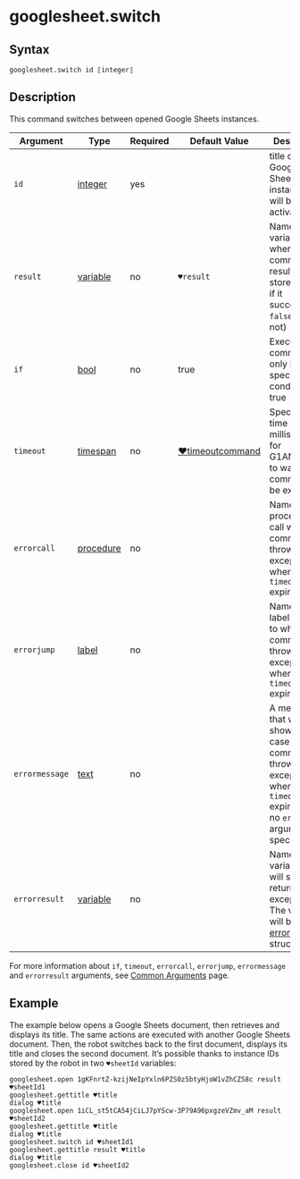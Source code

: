 # googlesheet.switch

## Syntax

```G1ANT
googlesheet.switch id ⟦integer⟧ 
```

## Description

This command switches between opened Google Sheets instances.

| Argument | Type | Required | Default Value | Description |
| -------- | ---- | -------- | ------------- | ----------- |
|`id`| [integer](../../G1ANT.Language/Structures/IntegerStructure.md) | yes |  | title of Google Sheets instance that will be activated |
| `result`       | [variable](../../G1ANT.Language/Structures/VariableStructure.md) | no       | `♥result`                                                   | Name of a variable where the command's result will be stored (`true` if it succeeded, `false` if it did not) |
| `if`           | [bool](../../G1ANT.Language/Structures/BooleanStructure.md) | no       | true                                                        | Executes the command only if a specified condition is true   |
| `timeout`      | [timespan](../../G1ANT.Language/Structures/TimeSpanStructure.md) | no       | [♥timeoutcommand](../../G1ANT.Addon.Core/Variables/TimeoutCommandVariable.md) | Specifies time in milliseconds for G1ANT.Robot to wait for the command to be executed |
| `errorcall`    | [procedure](../../G1ANT.Language/Structures/ProcedureStructure.md) | no       |                                                             | Name of a procedure to call when the command throws an exception or when a given `timeout` expires |
| `errorjump`    | [label](../../G1ANT.Language/Structures/LabelStructure.md) | no       |                                                             | Name of the label to jump to when the command throws an exception or when a given `timeout` expires |
| `errormessage` | [text](../../G1ANT.Language/Structures/TextStructure.md) | no       |                                                             | A message that will be shown in case the command throws an exception or when a given `timeout` expires, and no `errorjump` argument is specified |
| `errorresult`  | [variable](../../G1ANT.Language/Structures/VariableStructure.md) | no       |                                                             | Name of a variable that will store the returned exception. The variable will be of [error](../../G1ANT.Language/Structures/ErrorStructure.md) structure  |

For more information about `if`, `timeout`, `errorcall`, `errorjump`, `errormessage` and `errorresult` arguments, see [Common Arguments](../../../appendices/common-arguments.md) page.

## Example

The example below opens a Google Sheets document, then retrieves and displays its title. The same actions are executed with another Google Sheets document. Then, the robot switches back to the first document, displays its title and closes the second document. It’s possible thanks to instance IDs stored by the robot in two `♥sheetId` variables:

```G1ANT
googlesheet.open 1gKFnrtZ-kzijNeIpYxln6PZS0z5btyHjoW1vZhCZ58c result ♥sheetId1
googlesheet.gettitle ♥title
dialog ♥title
googlesheet.open 1iCL_st5tCA54jCiLJ7pYScw-3P79A96pxgzeVZmv_aM result ♥sheetId2
googlesheet.gettitle ♥title
dialog ♥title
googlesheet.switch id ♥sheetId1
googlesheet.gettitle result ♥title
dialog ♥title
googlesheet.close id ♥sheetId2
```


